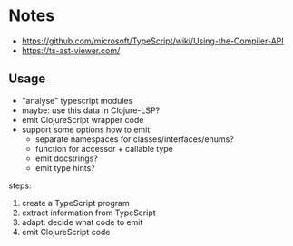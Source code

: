 # Notes

- https://github.com/microsoft/TypeScript/wiki/Using-the-Compiler-API
- https://ts-ast-viewer.com/

## Usage

- "analyse" typescript modules
- maybe: use this data in Clojure-LSP?
- emit ClojureScript wrapper code
- support some options how to emit:
  - separate namespaces for classes/interfaces/enums?
  - function for accessor + callable type
  - emit docstrings?
  - emit type hints?

steps:

1. create a TypeScript program
2. extract information from TypeScript
3. adapt: decide what code to emit
4. emit ClojureScript code
